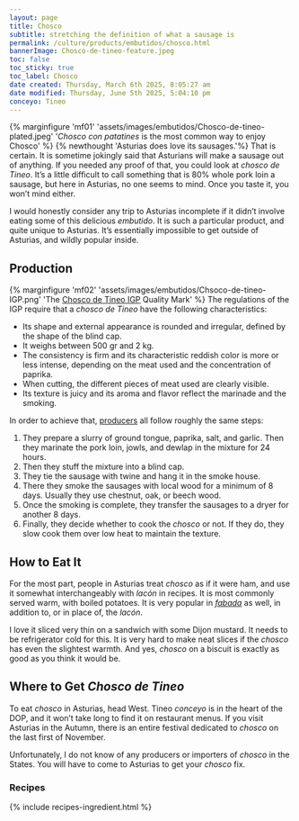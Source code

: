 ```yaml
---
layout: page
title: Chosco
subtitle: stretching the definition of what a sausage is
permalink: /culture/products/embutidos/chosco.html
bannerImage: Chosco-de-tineo-feature.jpeg
toc: false
toc_sticky: true
toc_label: Chosco
date created: Thursday, March 6th 2025, 8:05:27 am
date modified: Thursday, June 5th 2025, 5:04:10 pm
conceyo: Tineo
---
```

{% marginfigure 'mf01' 'assets/images/embutidos/Chosco-de-tineo-plated.jpeg' '*Chosco con patatines* is the most common way to enjoy Chosco' %}
{% newthought 'Asturias does love its sausages.'%} That is certain. It is sometime jokingly said that Asturians will make a sausage out of anything. If you needed any proof of that, you could look at _chosco de Tineo_. It’s a little difficult to call something that is 80% whole pork loin a sausage, but here in Asturias, no one seems to mind. Once you taste it, you won’t mind either.

I would honestly consider any trip to Asturias incomplete if it didn’t involve eating some of this delicious _embutido_. It is such a particular product, and quite unique to Asturias. It’s essentially impossible to get outside of Asturias, and wildly popular inside.

## Production
{% marginfigure 'mf02' 'assets/images/embutidos/Chsoco-de-tineo-IGP.png' 'The [Chosco de Tineo IGP](https://igpchoscodetineo.com/) Quality Mark' %}
The regulations of the IGP require that a _chosco de Tineo_ have the following characteristics:

- Its shape and external appearance is rounded and irregular, defined by the shape of the blind cap.
- It weighs between 500 gr and 2 kg.
- The consistency is firm and its characteristic reddish color is more or less intense, depending on the meat used and the concentration of paprika.
- When cutting, the different pieces of meat used are clearly visible.
- Its texture is juicy and its aroma and flavor reflect the marinade and the smoking.

In order to achieve that, [producers](https://igpchoscodetineo.com/productores/) all follow roughly the same steps:

1. They prepare a slurry of ground tongue, paprika, salt, and garlic. Then they marinate the pork loin, jowls, and dewlap in the mixture for 24 hours.
2. Then they stuff the mixture into a blind cap.
3. They tie the sausage with twine and hang it in the smoke house.
4. There they smoke the sausages with local wood for a minimum of 8 days. Usually they use chestnut, oak, or beech wood.
5. Once the smoking is complete, they transfer the sausages to a dryer for another 8 days.
6. Finally, they decide whether to cook the _chosco_ or not. If they do, they slow cook them over low heat to maintain the texture.

## How to Eat It

For the most part, people in Asturias treat _chosco_ as if it were ham, and use it somewhat interchangeably with _lacón_ in recipes. It is most commonly served warm, with boiled potatoes. It is very popular in _[fabada](https://eatingasturias.com/wiki/Fabada "Fabada")_ as well, in addition to, or in place of, the _lacón_.

I love it sliced very thin on a sandwich with some Dijon mustard. It needs to be refrigerator cold for this. It is very hard to make neat slices if the _chosco_ has even the slightest warmth. And yes, _chosco_ on a biscuit is exactly as good as you think it would be.

## Where to Get _Chosco de Tineo_

To eat _chosco_ in Asturias, head West. Tineo _conceyo_ is in the heart of the DOP, and it won’t take long to find it on restaurant menus. If you visit Asturias in the Autumn, there is an entire festival dedicated to _chosco_ on the last first of November.

Unfortunately, I do not know of any producers or importers of _chosco_ in the States. You will have to come to Asturias to get your _chosco_ fix.

### Recipes

{% include recipes-ingredient.html %}